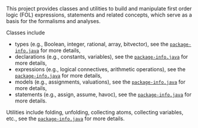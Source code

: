This project provides classes and utilities to build and manipulate first order logic (FOL) expressions, statements and related concepts, which serve as a basis for the formalisms and analyses.

Classes include
* types (e.g., Boolean, integer, rational, array, bitvector),
see the [`package-info.java`](src/main/java/hu/bme/mit/theta/core/type/package-info.java) for more details,
* declarations (e.g., constants, variables),
see the [`package-info.java`](src/main/java/hu/bme/mit/theta/core/decl/package-info.java) for more details,
* expressions (e.g., logical connectives, arithmetic operations),
see the [`package-info.java`](src/main/java/hu/bme/mit/theta/core/type/package-info.java) for more details,
* models (e.g., assignments, valuations),
see the [`package-info.java`](src/main/java/hu/bme/mit/theta/core/model/package-info.java) for more details,
* statements (e.g., assign, assume, havoc),
see the [`package-info.java`](src/main/java/hu/bme/mit/theta/core/stmt/package-info.java) for more details.

Utilities include folding, unfolding, collecting atoms, collecting variables, etc.,
see the [`package-info.java`](src/main/java/hu/bme/mit/theta/core/utils/package-info.java) for more details.
